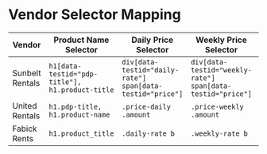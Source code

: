 # Vendor Selector Mapping

| Vendor | Product Name Selector | Daily Price Selector | Weekly Price Selector | Monthly Price Selector | SKU Selector |
|--------|----------------------|----------------------|-----------------------|------------------------|--------------|
| Sunbelt Rentals | `h1[data-testid="pdp-title"], h1.product-title` | `div[data-testid="daily-rate"] span[data-testid="price"]` | `div[data-testid="weekly-rate"] span[data-testid="price"]` | `div[data-testid="monthly-rate"] span[data-testid="price"]` | `p[data-testid="product-sku"] span` |
| United Rentals | `h1.pdp-title, h1.product-name` | `.price-daily .amount` | `.price-weekly .amount` | `.price-monthly .amount` | `.product-sku .value` |
| Fabick Rents | `h1.product_title` | `.daily-rate b` | `.weekly-rate b` | `.monthly-rate b` | `.sku span` | 